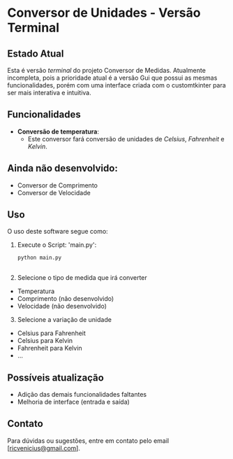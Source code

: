 # Conversor de Unidades - Versão Terminal


## Estado Atual

Esta é versão *terminal* do projeto Conversor de Medidas. Atualmente incompleta, pois a prioridade atual é a versão Gui que possui as mesmas funcionalidades, porém com uma interface criada com o customtkinter para ser mais interativa e intuitiva.


## Funcionalidades

  - **Conversão de temperatura**:
    - Este conversor fará conversão de unidades de *Celsius*, *Fahrenheit* e *Kelvin*.
  

## Ainda não desenvolvido:

  - Conversor de Comprimento
  - Conversor de Velocidade


## Uso

O uso deste software segue como:

1.  Execute o Script: 'main.py':
    ```bash
    python main.py
 

2. Selecione o tipo de medida que irá converter

  - Temperatura
  - Comprimento (não desenvolvido)
  - Velocidade (não desenvolvido)

3. Selecione a variação de unidade

  - Celsius para Fahrenheit
  - Celsius para Kelvin
  - Fahrenheit para Kelvin 
  - ...


## Possíveis atualização

  - Adição das demais funcionalidades faltantes
  - Melhoria de interface (entrada e saída)


## Contato

Para dúvidas ou sugestões, entre em contato pelo email [ricvenicius@gmail.com].